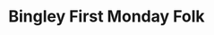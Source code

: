---
name: Bingley First Monday Folk
title: Bingley First Monday Folk
facebook: https://www.facebook.com/people/Bingley-First-Monday-Folk-Page/
image: BingleyFirstMondayFolk.jpg
type: event
member: false
meets:
- meets-at: Ryshworth Club
  meets-when: 7pm - 10:30pm
  frequency: regular-monday-first
short-description: 'First Monday Folk is a monthly gig night, with opportunities for
  people to play a tune or two before the main act.

  '
description: |
  Curated by the amazing Liz Narey, Bingley First Monday Folk brings the best singer songwriters to the Ryshworth Club at Crossflatts.

  There are opportunities for people to play a tune two before the main act performs.

  Features the "best raffle in Yorkshire" according to Serious Sam Barrett.

  Free entry. Money from the raffle and donations go to the artists.
permalink: "/organisations/bingley_first_monday_folk.html"
layout: org_page
---